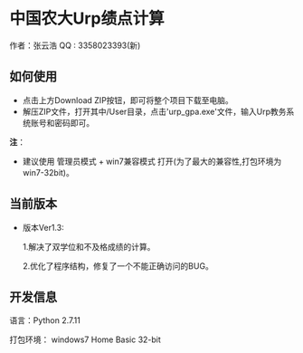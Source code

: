 # 中国农大Urp绩点计算
作者：张云浩    QQ : 3358023393(新)



## **如何使用**

- 点击上方Download ZIP按钮，即可将整个项目下载至电脑。
- 解压ZIP文件，打开其中/User目录，点击'urp_gpa.exe'文件，输入Urp教务系统账号和密码即可。

**注**：

- 建议使用 管理员模式 + win7兼容模式 打开(为了最大的兼容性,打包环境为win7-32bit)。

## **当前版本**

- 版本Ver1.3:

  1.解决了双学位和不及格成绩的计算。

  2.优化了程序结构，修复了一个不能正确访问的BUG。

## **开发信息**

语言：Python 2.7.11

打包环境： windows7 Home Basic 32-bit


